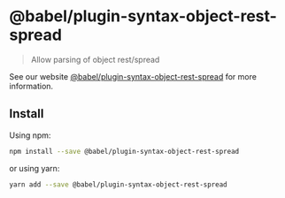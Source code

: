 # @babel/plugin-syntax-object-rest-spread

> Allow parsing of object rest/spread

See our website [@babel/plugin-syntax-object-rest-spread](https://babeljs.io/docs/en/next/babel-plugin-syntax-object-rest-spread.html) for more information.

## Install

Using npm:

```sh
npm install --save @babel/plugin-syntax-object-rest-spread
```

or using yarn:

```sh
yarn add --save @babel/plugin-syntax-object-rest-spread
```
